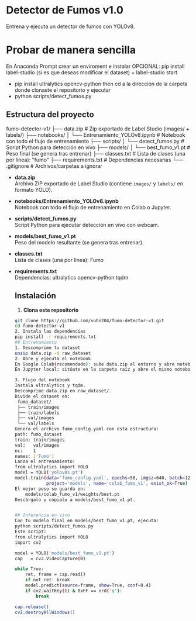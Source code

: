 # Detector de Fumos v1.0
Entrena y ejecuta un detector de fumos con YOLOv8.
# Probar de manera sencilla
En Anaconda Prompt crear un enviroment e instalar
OPCIONAL: pip install label-studio (si es que deseas modificar el dataset) + label-studio start
- pip install ultralytics opencv-python 
then cd a la dirección de la carpeta donde clonaste el repositorio y ejecutar
- python scripts/detect_fumos.py
## Estructura del proyecto
fumo-detector-v1/
├── data.zip # Zip exportado de Label Studio (images/ + labels/)
├── notebooks/
│ └── Entrenamiento_YOLOv8.ipynb # Notebook con todo el flujo de entrenamiento
├── scripts/
│ └── detect_fumos.py # Script Python para detección en vivo
├── models/
│ └── best_fumo_v1.pt # Peso final (se genera tras entrenar)
├── classes.txt # Lista de clases (una por línea): "fumo"
├── requirements.txt # Dependencias necesarias
└── .gitignore # Archivos/carpetas a ignorar


- **data.zip**  
  Archivo ZIP exportado de Label Studio (contiene `images/` y `labels/` en formato YOLO).

- **notebooks/Entrenamiento_YOLOv8.ipynb**  
  Notebook con todo el flujo de entrenamiento en Colab o Jupyter.

- **scripts/detect_fumos.py**  
  Script Python para ejecutar detección en vivo con webcam.

- **models/best_fumo_v1.pt**  
  Peso del modelo resultante (se genera tras entrenar).

- **classes.txt**  
  Lista de clases (una por línea):
  Fumo

- **requirements.txt**  
  Dependencias:
  ultralytics
  opencv-python
  tqdm

	## Instalación

	1. **Clona este repositorio**  
	```bash
   	git clone https://github.com/vuhn204/fumo-detector-v1.git
  	cd fumo-detector-v1
	2. Instala las dependencias
	pip install -r requirements.txt
	## Entrenamiento
	1. Descomprime tu dataset
	unzip data.zip -d raw_dataset
	2. Abre y ejecuta el notebook
	En Google Colab(recomendado): sube data.zip al entorno y abre notebooks/Entrenamiento_YOLOv8.ipynb.
	En Jupyter local: sitúate en la carpeta raíz y abre el mismo notebook.

	3. Flujo del notebook
	Instala ultralytics y tqdm.
	Descomprime data.zip en raw_dataset/.
	Divide el dataset en:
	 fumo_dataset/
	 ├── train/images
	 ├── train/labels
	 ├── val/images
	 └── val/labels
	Genera el archivo fumo_config.yaml con esta estructura:
	path: fumo_dataset
	train: train/images
	val:   val/images
	nc:    1
	names: ['Fumo']
	Lanza el entrenamiento:
	from ultralytics import YOLO
	model = YOLO('yolov8s.pt')
	model.train(data='fumo_config.yaml', epochs=50, imgsz=640, batch=12,
        	    project='models', name='colab_fumo_v1', exist_ok=True)
	El mejor peso se guarda en:
		models/colab_fumo_v1/weights/best.pt
	Descárgalo y cópialo a models/best_fumo_v1.pt.


	## Inferencia en vivo
	Con tu modelo final en models/best_fumo_v1.pt, ejecuta:
	python scripts/detect_fumos.py
	Este script:
	from ultralytics import YOLO
	import cv2

	model = YOLO('models/best_fumo_v1.pt')
	cap   = cv2.VideoCapture(0)

	while True:
	    ret, frame = cap.read()
	    if not ret: break
	    model.predict(source=frame, show=True, conf=0.4)
	    if cv2.waitKey(1) & 0xFF == ord('q'):
	        break

	cap.release()
	cv2.destroyAllWindows()

















